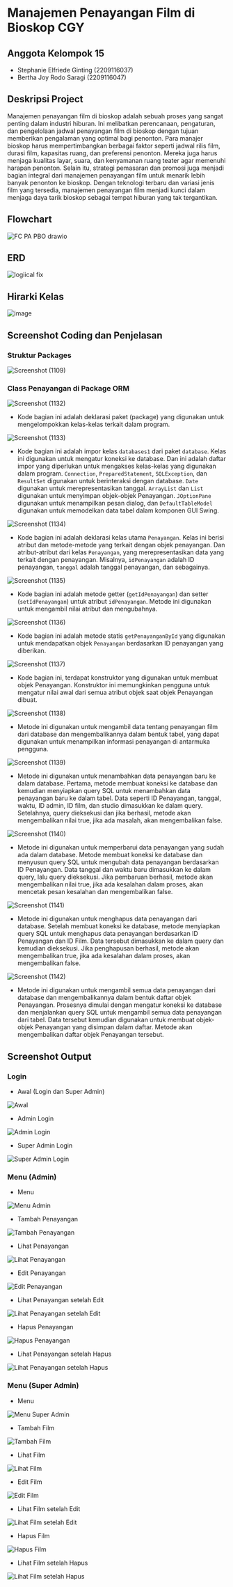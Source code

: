 # Manajemen Penayangan Film di Bioskop CGY
## Anggota Kelompok 15
- Stephanie Elfriede Ginting (2209116037)
- Bertha Joy Rodo Saragi (2209116047)
## Deskripsi Project
Manajemen penayangan film di bioskop adalah sebuah proses yang sangat penting dalam industri hiburan. Ini melibatkan perencanaan, pengaturan, dan pengelolaan jadwal penayangan film di bioskop dengan tujuan memberikan pengalaman yang optimal bagi penonton. Para manajer bioskop harus mempertimbangkan berbagai faktor seperti jadwal rilis film, durasi film, kapasitas ruang, dan preferensi penonton. Mereka juga harus menjaga kualitas layar, suara, dan kenyamanan ruang teater agar memenuhi harapan penonton. Selain itu, strategi pemasaran dan promosi juga menjadi bagian integral dari manajemen penayangan film untuk menarik lebih banyak penonton ke bioskop. Dengan teknologi terbaru dan variasi jenis film yang tersedia, manajemen penayangan film menjadi kunci dalam menjaga daya tarik bioskop sebagai tempat hiburan yang tak tergantikan.
## Flowchart
![FC PA PBO drawio](https://github.com/kelompok-15-pbo/PA_PBO_KEL15/assets/122262846/f8b6b997-e0db-4645-b591-cc831c5720ae)
## ERD
![logiical fix](https://github.com/kelompok-15-pbo/PA_PBO_KEL15/assets/122262846/e4fedfc4-e717-4c05-8dc5-49db65e9cd0f)
## Hirarki Kelas
![image](https://github.com/PA-PBO-KEL-15/PA-PBO/assets/126863743/e179a9ba-a1df-4d15-b9c8-8a4ee0cf53a2)
## Screenshot Coding dan Penjelasan
### Struktur Packages
![Screenshot (1109)](https://github.com/PA-PBO-KEL-15/PA-PBO/assets/126863743/c5636912-a5c0-4834-94c8-b5f4e70a2435)

### Class Penayangan di Package ORM

![Screenshot (1132)](https://github.com/PA-PBO-KEL-15/PA-PBO/assets/126863743/7e18db9f-1878-4ca8-aa4a-18080a125d00)

- Kode bagian ini adalah deklarasi paket (package) yang digunakan untuk mengelompokkan kelas-kelas terkait dalam program.

![Screenshot (1133)](https://github.com/PA-PBO-KEL-15/PA-PBO/assets/126863743/f26223bc-c641-4039-b26a-c3f73319e804)

- Kode bagian ini adalah impor kelas `databases1` dari paket `database`. Kelas ini digunakan untuk mengatur koneksi ke database. Dan ini adalah daftar impor yang diperlukan untuk mengakses kelas-kelas yang digunakan dalam program. `Connection`, `PreparedStatement`, `SQLException`, dan `ResultSet` digunakan untuk berinteraksi dengan database. `Date` digunakan untuk merepresentasikan tanggal. `ArrayList` dan `List` digunakan untuk menyimpan objek-objek Penayangan. `JOptionPane` digunakan untuk menampilkan pesan dialog, dan `DefaultTableModel` digunakan untuk memodelkan data tabel dalam komponen GUI Swing.

![Screenshot (1134)](https://github.com/PA-PBO-KEL-15/PA-PBO/assets/126863743/efdc79a7-51e4-43b2-903e-3d833c78c50e)

- Kode bagian ini adalah deklarasi kelas utama `Penayangan`. Kelas ini berisi atribut dan metode-metode yang terkait dengan objek penayangan. Dan atribut-atribut dari kelas `Penayangan`, yang merepresentasikan data yang terkait dengan penayangan. Misalnya, `idPenayangan` adalah ID penayangan, `tanggal` adalah tanggal penayangan, dan sebagainya.

![Screenshot (1135)](https://github.com/PA-PBO-KEL-15/PA-PBO/assets/126863743/182d83c3-8388-4e4a-b42b-893d55a258f2)

- Kode bagian ini adalah metode getter (`getIdPenayangan`) dan setter (`setIdPenayangan`) untuk atribut `idPenayangan`. Metode ini digunakan untuk mengambil nilai atribut dan mengubahnya.

![Screenshot (1136)](https://github.com/PA-PBO-KEL-15/PA-PBO/assets/126863743/dd50f4c2-a480-4528-ad29-e934927e0163)

- Kode bagian ini adalah metode statis `getPenayanganById` yang digunakan untuk mendapatkan objek `Penayangan` berdasarkan ID penayangan yang diberikan.

![Screenshot (1137)](https://github.com/PA-PBO-KEL-15/PA-PBO/assets/126863743/ef71b324-4197-4e04-adea-712344b5633d)

- Kode bagian ini, terdapat konstruktor yang digunakan untuk membuat objek Penayangan. Konstruktor ini memungkinkan pengguna untuk mengatur nilai awal dari semua atribut objek saat objek Penayangan dibuat. 

![Screenshot (1138)](https://github.com/PA-PBO-KEL-15/PA-PBO/assets/126863743/b31423d5-94fe-41bf-bee0-55fbbed5c606)

- Metode ini digunakan untuk mengambil data tentang penayangan film dari database dan mengembalikannya dalam bentuk tabel, yang dapat digunakan untuk menampilkan informasi penayangan di antarmuka pengguna.

![Screenshot (1139)](https://github.com/PA-PBO-KEL-15/PA-PBO/assets/126863743/d3b9dc5e-acea-4675-850b-b8bfb13a70f2)

- Metode ini digunakan untuk menambahkan data penayangan baru ke dalam database. Pertama, metode membuat koneksi ke database dan kemudian menyiapkan query SQL untuk menambahkan data penayangan baru ke dalam tabel. Data seperti ID Penayangan, tanggal, waktu, ID admin, ID film, dan studio dimasukkan ke dalam query. Setelahnya, query dieksekusi dan jika berhasil, metode akan mengembalikan nilai true, jika ada masalah, akan mengembalikan false.

![Screenshot (1140)](https://github.com/PA-PBO-KEL-15/PA-PBO/assets/126863743/b52e6ff7-0b54-48be-9b9c-cffc50a41255)

- Metode ini digunakan untuk memperbarui data penayangan yang sudah ada dalam database. Metode membuat koneksi ke database dan menyusun query SQL untuk mengubah data penayangan berdasarkan ID Penayangan. Data tanggal dan waktu baru dimasukkan ke dalam query, lalu query dieksekusi. Jika pembaruan berhasil, metode akan mengembalikan nilai true, jika ada kesalahan dalam proses, akan mencetak pesan kesalahan dan mengembalikan false.

![Screenshot (1141)](https://github.com/PA-PBO-KEL-15/PA-PBO/assets/126863743/7426769b-e459-44b2-8b70-01e35d00bb1a)

- Metode ini digunakan untuk menghapus data penayangan dari database. Setelah membuat koneksi ke database, metode menyiapkan query SQL untuk menghapus data penayangan berdasarkan ID Penayangan dan ID Film. Data tersebut dimasukkan ke dalam query dan kemudian dieksekusi. Jika penghapusan berhasil, metode akan mengembalikan true, jika ada kesalahan dalam proses, akan mengembalikan false.

![Screenshot (1142)](https://github.com/PA-PBO-KEL-15/PA-PBO/assets/126863743/106670c4-7b44-4e43-8209-030f67338f8e)

- Metode ini digunakan untuk mengambil semua data penayangan dari database dan mengembalikannya dalam bentuk daftar objek Penayangan. Prosesnya dimulai dengan mengatur koneksi ke database dan menjalankan query SQL untuk mengambil semua data penayangan dari tabel. Data tersebut kemudian digunakan untuk membuat objek-objek Penayangan yang disimpan dalam daftar. Metode akan mengembalikan daftar objek Penayangan tersebut.

## Screenshot Output
### Login
- Awal (Login dan Super Admin)
  
![Awal](https://github.com/PA-PBO-KEL-15/PA-PBO/assets/126863743/22d03321-4dc4-45d8-935d-779a01578b2b)

- Admin Login
  
![Admin Login](https://github.com/PA-PBO-KEL-15/PA-PBO/assets/126863743/983001c4-6f74-428d-94c7-0ddd43ad7e30)

- Super Admin Login
  
![Super Admin Login](https://github.com/PA-PBO-KEL-15/PA-PBO/assets/126863743/f1e6ff6f-cfd2-4e62-9ff3-22009a8a6017)

### Menu (Admin)
- Menu

![Menu Admin](https://github.com/PA-PBO-KEL-15/PA-PBO/assets/126863743/d179ee75-03ac-41a5-8f14-6542d009b855)

- Tambah Penayangan

![Tambah Penayangan](https://github.com/PA-PBO-KEL-15/PA-PBO/assets/126863743/1a1249b2-0591-4b8e-9a3a-7966cd84bb33)

- Lihat Penayangan

![Lihat Penayangan](https://github.com/PA-PBO-KEL-15/PA-PBO/assets/126863743/ed003cf9-a77f-4d2a-b6c6-cd59833e54c7)

- Edit Penayangan

![Edit Penayangan](https://github.com/PA-PBO-KEL-15/PA-PBO/assets/126863743/38f0feb8-7651-40d2-9848-56cd0c43c67e)

- Lihat Penayangan setelah Edit

![Lihat Penayangan setelah Edit](https://github.com/PA-PBO-KEL-15/PA-PBO/assets/126863743/7629594f-0f60-4840-b022-8286fc550a87)

- Hapus Penayangan

![Hapus Penayangan](https://github.com/PA-PBO-KEL-15/PA-PBO/assets/126863743/66621a46-c69d-4b14-91a6-781458ee8024)

- Lihat Penayangan setelah Hapus

![Lihat Penayangan setelah Hapus](https://github.com/PA-PBO-KEL-15/PA-PBO/assets/126863743/9c450108-b6c9-4f94-8b0c-616e417d5fd6)

### Menu (Super Admin)
- Menu

![Menu Super Admin](https://github.com/PA-PBO-KEL-15/PA-PBO/assets/126863743/01496f5a-8ec7-4bc6-be67-04c2c786f4dc)

- Tambah Film

![Tambah Film](https://github.com/PA-PBO-KEL-15/PA-PBO/assets/126863743/4b2c57f6-7f0e-4d81-8760-22f3e970c2a3)

- Lihat Film

![Lihat Film](https://github.com/PA-PBO-KEL-15/PA-PBO/assets/126863743/6feb0df6-5f13-422f-ac57-e112220274ac)

- Edit Film
  
![Edit Film](https://github.com/PA-PBO-KEL-15/PA-PBO/assets/126863743/b05d2b2c-c9bc-42f0-9626-1da3c0f213ab)

- Lihat Film setelah Edit

![Lihat Film setelah Edit](https://github.com/PA-PBO-KEL-15/PA-PBO/assets/126863743/54c0bb1d-541f-4e6f-9129-ff1c494798e0)

- Hapus Film

![Hapus Film](https://github.com/PA-PBO-KEL-15/PA-PBO/assets/126863743/709c62b8-2788-46f2-b1f2-e80a8b9bb150)

- Lihat Film setelah Hapus

![Lihat Film setelah Hapus](https://github.com/PA-PBO-KEL-15/PA-PBO/assets/126863743/71c5e93c-eb46-49f0-9ab2-39a57b309344)



















